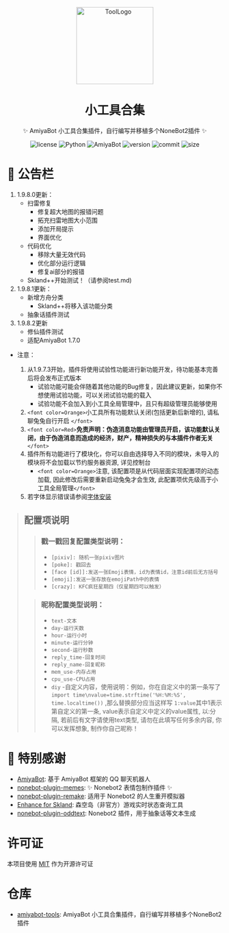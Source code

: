 ﻿<div align="center">
    <img src="https://img1.imgtp.com/2023/08/23/RyQuE7hW.png" width="180" height="180" alt="ToolLogo">
</div>

<div align="center">

# 小工具合集

✨ AmiyaBot 小工具合集插件，自行编写并移植多个NoneBot2插件 ✨

<p align="center">
    <img alt="license" src="https://img.shields.io/badge/license-MIT-green">
    <img src="https://img.shields.io/badge/python-3.8+-blue.svg" alt="Python">
    <img src="https://img.shields.io/badge/amiyabot-1.5.9+-red.svg" alt="AmiyaBot">
    <img alt="version" src="https://img.shields.io/badge/version-1.9.8.1-orange">
    <img alt="commit" src="https://img.shields.io/github/commit-activity/m/wutongshufqw/amiyabot-tools?color=%23ff69b4">
    <img alt="size" src="https://img.shields.io/github/repo-size/wutongshufqw/amiyabot-tools?color=%23ffeb3b">
</p>
</div>

# 🎉 公告栏

1. 1.9.8.0更新：
   - 扫雷修复
     - 修复超大地图的报错问题
     - 拓充扫雷地图大小范围
     - 添加开局提示
     - 界面优化
   - 代码优化
     - 移除大量无效代码
     - 优化部分运行逻辑
     - 修复ai部分的报错
   - Skland++开始测试！（请参阅test.md)
2. 1.9.8.1更新：
   - 新增方舟分类
     - Skland++将移入该功能分类
   - 抽象话插件测试
3. 1.9.8.2更新
    - 修仙插件测试
    - 适配AmiyaBot 1.7.0

- 注意：

  1. 从1.9.7.3开始，插件将使用试验性功能进行新功能开发，待功能基本完善后将会发布正式版本
     - 试验功能可能会伴随着其他功能的Bug修复，因此建议更新，如果你不想使用试验功能，可以关闭试验功能的载入
     - 试验功能不会加入到小工具全局管理中，且只有超级管理员能够使用
  2. `<font color=Orange>`小工具所有功能默认关闭(包括更新后新增的), 请私聊兔兔自行开启 `</font>`
  3. `<font color=Red>`**免责声明：伪造消息功能由管理员开启，该功能默认关闭，由于伪造消息而造成的经济，财产，精神损失的与本插件作者无关** `</font>`
  4. 插件所有功能进行了模块化，你可以自由选择导入不同的模块，未导入的模块将不会加载以节约服务器资源, 详见控制台
     - `<font color=Orange>`注意, 该配置项是从代码层面实现配置项的动态加载, 因此修改后需要重新启动兔兔才会生效,
       此配置项优先级高于小工具全局管理`</font>`
  5. 若字体显示错误请参阅[字体安装](https://github.com/MeetWq/meme-generator/blob/main/docs/install.md)

> ## 配置项说明
>
>> ### 戳一戳回复配置类型说明：
>>
>> - `[pixiv]: 随机一张pixiv图片`
>> - `[poke]: 戳回去`
>> - `[face [id]]:发送一张Emoji表情，id为表情id，注意id前后无方括号`
>> - `[emoji]:发送一张存放在emojiPath中的表情`
>> - `[crazy]: KFC疯狂星期四（仅星期四可以触发）`
>>
>
>> ### 昵称配置类型说明：
>>
>> - `text-文本`
>> - `day-运行天数`
>> - `hour-运行小时`
>> - `minute-运行分钟`
>> - `second-运行秒数`
>> - `reply_time-回复时间`
>> - `reply_name-回复昵称`
>> - `mem_use-内存占用`
>> - `cpu_use-CPU占用`
>> - `diy`
>>   -自定义内容，使用说明：例如，你在自定义中的第一条写了 `import time\nvalue=time.strftime('%H:%M:%S', time.localtime())`
>>   ,那么替换部分应当这样写 `1:value`其中1表示第自定义的第一条, value表示自定义中定义的value属性, 以:分隔,
>>   若前后有文字请使用text类型, 请勿在此填写任何多余内容, 你可以发挥想象, 制作你自己昵称！
>>

# 🎉 特别感谢

- [AmiyaBot](https://github.com/AmiyaBot/Amiya-Bot): 基于 AmiyaBot 框架的 QQ 聊天机器人
- [nonebot-plugin-memes](https://github.com/noneplugin/nonebot-plugin-memes): ✨ Nonebot2 表情包制作插件 ✨
- [nonebot-plugin-remake](https://github.com/noneplugin/nonebot-plugin-remake): 适用于 Nonebot2 的人生重开模拟器
- [Enhance for Skland](https://github.com/LaviniaFalcone/Enhance-for-Skland): 森空岛（非官方）游戏实时状态查询工具
- [nonebot-plugin-oddtext](https://github.com/noneplugin/nonebot-plugin-oddtext): Nonebot2 插件，用于抽象话等文本生成

# 许可证

本项目使用 [MIT](https://choosealicense.com/licenses/mit/) 作为开源许可证

# 仓库

- [amiyabot-tools](https://github.com/wutongshufqw/amiyabot-tools): AmiyaBot 小工具合集插件，自行编写并移植多个NoneBot2插件
